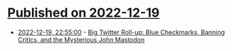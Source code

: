 # [Published on 2022-12-19](index.md)

* [2022-12-19, 22:55:00](https://soylentnews.org/article.pl?sid=22/12/19/0043250&from=rss) - [Big Twitter Roll-up: Blue Checkmarks, Banning Critics, and the Mysterious John Mastodon](https://soylentnews.org/article.pl?sid=22/12/19/0043250&from=rss)
